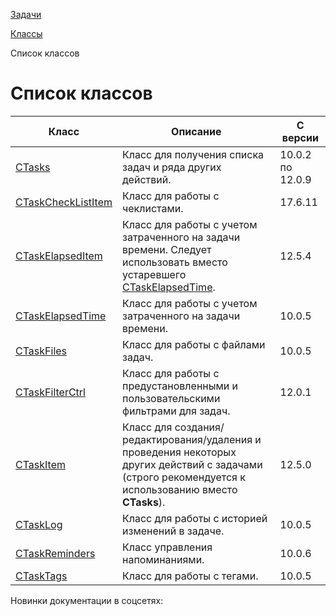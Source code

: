 [Задачи](/api_help/tasks/index.php)

[Классы](/api_help/tasks/classes/index.php)

Список классов

Список классов
==============

| Класс | Описание | С версии |
| --- | --- | --- |
| [CTasks](/api_help/tasks/classes/ctasks/index.php) | Класс для получения списка задач и ряда других действий. | 10.0.2 по 12.0.9 |
| [CTaskCheckListItem](/api_help/tasks/classes/ctaskchecklistitem/index.php) | Класс для работы с чеклистами. | 17.6.11 |
| [CTaskElapsedItem](/api_help/tasks/classes/ctaskelapseditem/index.php) | Класс для работы с учетом затраченного на задачи времени. Следует использовать вместо устаревшего [CTaskElapsedTime](/api_help/tasks/classes/ctaskelapsedtime/index.php). | 12.5.4 |
| [CTaskElapsedTime](/api_help/tasks/classes/ctaskelapsedtime/index.php) | Класс для работы с учетом затраченного на задачи времени. | 10.0.5 |
| [CTaskFiles](/api_help/tasks/classes/ctaskfiles/index.php) | Класс для работы с файлами задач. | 10.0.5 |
| [CTaskFilterCtrl](/api_help/tasks/classes/ctaskfilterctrl/index.php) | Класс для работы с предустановленными и пользовательскими фильтрами для задач. | 12.0.1 |
| [CTaskItem](/api_help/tasks/classes/ctaskitem/index.php) | Класс для создания/редактирования/удаления и проведения некоторых других действий с задачами (строго рекомендуется к использованию вместо **CTasks**). | 12.5.0 |
| [CTaskLog](/api_help/tasks/classes/ctasklog/index.php) | Класс для работы с историей изменений в задаче. | 10.0.5 |
| [CTaskReminders](/api_help/tasks/classes/ctaskreminders/index.php) | Класс управления напоминаниями. | 10.0.6 |
| [CTaskTags](/api_help/tasks/classes/ctasktags/index.php) | Класс для работы с тегами. | 10.0.5 |

Новинки документации в соцсетях: